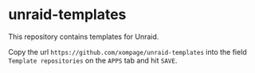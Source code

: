 # unraid-templates

This repository contains templates for Unraid.

Copy the url `https://github.com/xompage/unraid-templates` into the field `Template repositories` on the `APPS` tab and hit `SAVE`.
